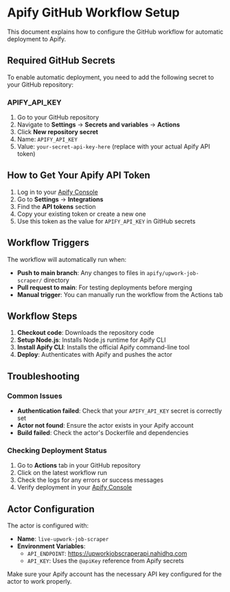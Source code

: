 # Apify GitHub Workflow Setup

This document explains how to configure the GitHub workflow for automatic deployment to Apify.

## Required GitHub Secrets

To enable automatic deployment, you need to add the following secret to your GitHub repository:

### APIFY_API_KEY

1. Go to your GitHub repository
2. Navigate to **Settings** → **Secrets and variables** → **Actions**
3. Click **New repository secret**
4. Name: `APIFY_API_KEY`
5. Value: `your-secret-api-key-here` (replace with your actual Apify API token)

## How to Get Your Apify API Token

1. Log in to your [Apify Console](https://console.apify.com/)
2. Go to **Settings** → **Integrations**
3. Find the **API tokens** section
4. Copy your existing token or create a new one
5. Use this token as the value for `APIFY_API_KEY` in GitHub secrets

## Workflow Triggers

The workflow will automatically run when:

- **Push to main branch**: Any changes to files in `apify/upwork-job-scraper/` directory
- **Pull request to main**: For testing deployments before merging
- **Manual trigger**: You can manually run the workflow from the Actions tab

## Workflow Steps

1. **Checkout code**: Downloads the repository code
2. **Setup Node.js**: Installs Node.js runtime for Apify CLI
3. **Install Apify CLI**: Installs the official Apify command-line tool
4. **Deploy**: Authenticates with Apify and pushes the actor

## Troubleshooting

### Common Issues

- **Authentication failed**: Check that your `APIFY_API_KEY` secret is correctly set
- **Actor not found**: Ensure the actor exists in your Apify account
- **Build failed**: Check the actor's Dockerfile and dependencies

### Checking Deployment Status

1. Go to **Actions** tab in your GitHub repository
2. Click on the latest workflow run
3. Check the logs for any errors or success messages
4. Verify deployment in your [Apify Console](https://console.apify.com/)

## Actor Configuration

The actor is configured with:
- **Name**: `live-upwork-job-scraper`
- **Environment Variables**:
  - `API_ENDPOINT`: https://upworkjobscraperapi.nahidhq.com
  - `API_KEY`: Uses the `@apiKey` reference from Apify secrets

Make sure your Apify account has the necessary API key configured for the actor to work properly.
